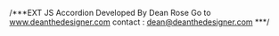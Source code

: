 /***EXT JS Accordion Developed By Dean Rose
Go to www.deanthedesigner.com
contact : dean@deanthedesigner.com
***/